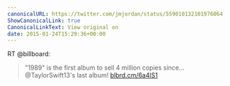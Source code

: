 ```yaml
---
canonicalURL: https://twitter.com/jmjordan/status/559010132101976064
ShowCanonicalLink: true
CanonicalLinkText: View original on
date: 2015-01-24T15:29:36+00:00
---
```

RT @billboard:
> "1989" is the first album to sell 4 million copies since... @TaylorSwift13's last album! [blbrd.cm/6a4lS1](http://blbrd.cm/6a4lS1)